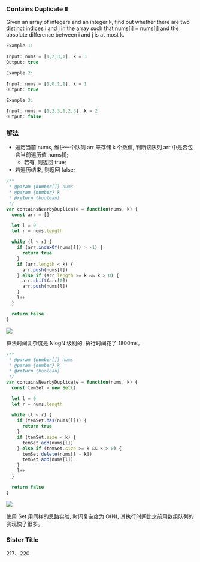 ### Contains Duplicate II

Given an array of integers and an integer k, find out whether there are two distinct indices i and j in the array such that nums[i] = nums[j] and the absolute difference between i and j is at most k.

```js
Example 1:

Input: nums = [1,2,3,1], k = 3
Output: true
```

```js
Example 2:

Input: nums = [1,0,1,1], k = 1
Output: true
```

```js
Example 3:

Input: nums = [1,2,3,1,2,3], k = 2
Output: false
```

### 解法

* 遍历当前 nums, 维护一个队列 arr 来存储 k 个数值, 判断该队列 arr 中是否包含当前遍历值 nums[l];
  * 若有, 则返回 true;
* 若遍历结束, 则返回 false;

```js
/**
 * @param {number[]} nums
 * @param {number} k
 * @return {boolean}
 */
var containsNearbyDuplicate = function(nums, k) {
  const arr = []

  let l = 0
  let r = nums.length

  while (l < r) {
    if (arr.indexOf(nums[l]) > -1) {
      return true
    }
    if (arr.length < k) {
      arr.push(nums[l])
    } else if (arr.length >= k && k > 0) {
      arr.shift(arr[0])
      arr.push(nums[l])
    }
    l++
  }

  return false
}
```

![](http://with.muyunyun.cn/db151c5e5eef41a30b2e8cbca9fd417e.jpg-400)

算法时间复杂度是 NlogN 级别的, 执行时间花了 1800ms。

```js
/**
 * @param {number[]} nums
 * @param {number} k
 * @return {boolean}
 */
var containsNearbyDuplicate = function(nums, k) {
  const temSet = new Set()

  let l = 0
  let r = nums.length

  while (l < r) {
    if (temSet.has(nums[l])) {
      return true
    }
    if (temSet.size < k) {
      temSet.add(nums[l])
    } else if (temSet.size >= k && k > 0) {
      temSet.delete(nums[l - k])
      temSet.add(nums[l])
    }
    l++
  }

  return false
}
```

![](http://with.muyunyun.cn/c756eba46d7c18d4fe4acfbc011e3a78.jpg-400)

使用 Set 用同样的思路实验, 时间复杂度为 O(N), 其执行时间比之前用数组队列的实现快了很多。

### Sister Title

217、220